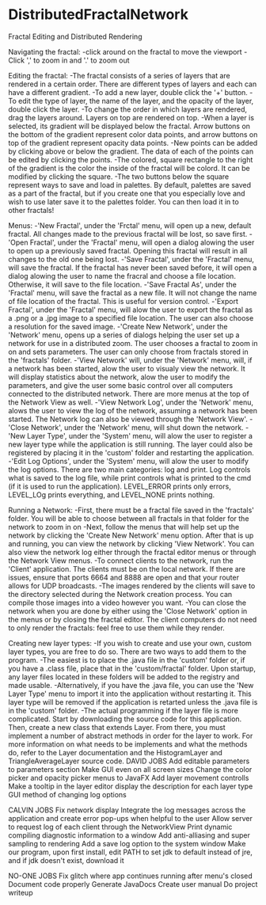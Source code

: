 # DistributedFractalNetwork
Fractal Editing and Distributed Rendering

Navigating the fractal:
	-click around on the fractal to move the viewport
	-Click ',' to zoom in and '.' to zoom out

Editing the fractal:
	-The fractal consists of a series of layers that are rendered in a certain order. There are different types of layers and each can have a different gradient.
	-To add a new layer, double click the '+' button.
	-To edit the type of layer, the name of the layer, and the opacity of the layer, double click the layer.
	-To change the order in which layers are rendered, drag the layers around. Layers on top are rendered on top.
	-When a layer is selected, its gradient will be displayed below the fractal. Arrow buttons on the bottom of the gradient represent color data points, and arrow buttons on top of the gradient represent opacity data points.
	-New points can be added by clicking above or below the gradient. The data of each of the points can be edited by clicking the points.
	-The colored, square rectangle to the right of the gradient is the color the inside of the fractal will be colord. It can be modified by clicking the square.
	-The two buttons below the square represent ways to save and load in palettes. By default, palettes are saved as a part of the fractal, but if you create one that you especially love and wish to use later save it to the palettes folder. You can then load it in to other fractals!


Menus:
	-'New Fractal', under the 'Frctal' menu, will open up a new, default fractal. All changes made to the previous fractal will be lost, so save first.
	-'Open Fractal', under the 'Fractal' menu, will open a dialog alowing the user to open up a previously saved fractal. Opening this fractal will result in all changes to the old one being lost.
	-'Save Fractal', under the 'Fractal' menu, will save the fractal. If the fractal has never been saved before, it will open a dialog alowing the user to name the fracral and choose a file location. Otherwise, it will save to the file location.
	-'Save Fractal As', under the 'Fractal' menu, will save the fractal as a new file. It will not change the name of file location of the fractal. This is useful for version control.
	-'Export Fractal', under the 'Fractal' menu, will alow the user to export the fractal as a .png or a .jpg image to a specified file location. The user can also choose a resolution for the saved image.
	-'Create New Network', under the 'Network' menu, opens up a series of dialogs helping the user set up a network for use in a distributed zoom. The user chooses a fractal to zoom in on and sets parameters. The user can only choose from fractals stored in the 'fractals' folder.
	-'View Network' will, under the 'Network' menu, will, if a network has been started, alow the user to visualy view the network. It will display statistics about the network, alow the user to modify the parameters, and give the user some basic control over all computers connected to the distributed network. There are more menus at the top of the Network View as well.
	-'View Network Log', under the 'Network' menu, alows the user to view the log of the network, assuming a network has been started. The Network log can also be viewed through the 'Network View'.
	-'Close Network', under the 'Network' menu, will shut down the network.
	-'New Layer Type', under the 'System' menu, will alow the user to register a new layer type while the application is still running. The layer could also be registered by placing it in the 'custom' folder and restarting the application.
	-'Edit Log Options', under the 'System' menu, will alow the user to modify the log options. There are two main categories: log and print. Log controls what is saved to the log file, while print controls what is printed to the cmd (if it is used to run the application). LEVEL_ERROR prints only errors, LEVEL_LOg prints everything, and LEVEL_NONE prints nothing.

Running a Network:
	-First, there must be a fractal file saved in the 'fractals' folder. You will be able to choose between all fractals in that folder for the network to zoom in on
	-Next, follow the menus that will help set up the network by clicking the 'Create New Network' menu option. After that is up and running, you can view the network by clicking 'View Network'. You can also view the network log either through the fractal editor menus or through the Network View menus.
	-To connect clients to the network, run the 'Client' application. The clients must be on the local network. If there are issues, ensure that ports 6664 and 8888 are open and that your router allows for UDP broadcasts. 
	-The images rendered by the clients will save to the directory selected during the Network creation process. You can compile those images into a video however you want.
	-You can close the network when you are done by either using the 'Close Network' option in the menus or by closing the fractal editor. The client computers do not need to only render the fractals: feel free to use them while they render.

Creating new layer types:
	-If you wish to create and use your own, custom layer types, you are free to do so. There are two ways to add them to the program. 
	-The easiest is to place the .java file in the 'custom' folder or, if you have a .class file, place that in the 'custom/fractal' folder. Upon startup, any layer files located in these folders will be added to the registry and made usable.
	-Alternatively, if you have the .java file, you can use the 'New Layer Type' menu to import it into the application without restarting it. This layer type will be removed if the application is retarted unless the .java file is in the 'custom' folder.
	-The actual programming if the layer file is more complicated. Start by downloading the source code for this application. Then, create a new class that extends Layer. From there, you must implement a number of abstract methods in order for the layer to work. For more information on what needs to be implements and what the methods do, refer to the Layer documentation and the HistogramLayer and TriangleAverageLayer source code.
DAVID JOBS
Add editable parameters to parameters section
Make GUI even on all screen sizes
Change the color picker and opacity picker menus to JavaFX
Add layer movement controlls
Make a tooltip in the layer editor display the description for each layer type
GUI method of changing log options


CALVIN JOBS
Fix network display
Integrate the log messages across the application and create error pop-ups when helpful to the user
Allow server to request log of each client through the NetworkView
Print dynamic compiling diagnostic information to a window
Add anti-alliasing and super sampling to rendering
Add a save log option to the system window
Make our program, upon first install, edit PATH to set jdk to default instead of jre, and if jdk doesn't exist, download it


NO-ONE JOBS
Fix glitch where app continues running after menu's closed
Document code properly
Generate JavaDocs
Create user manual
Do project writeup


